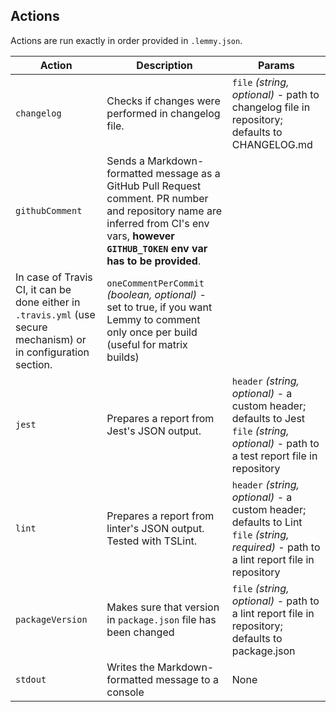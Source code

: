 ## Actions

Actions are run exactly in order provided in `.lemmy.json`.

Action | Description | Params
--- | --- | ---
`changelog` | Checks if changes were performed in changelog file. | `file` *(string, optional)* - path to changelog file in repository; defaults to CHANGELOG.md
`githubComment` | Sends a Markdown-formatted message as a GitHub Pull Request comment. PR number and repository name are inferred from CI's env vars, **however `GITHUB_TOKEN` env var has to be provided**.
In case of Travis CI, it can be done either in `.travis.yml` (use secure mechanism) or in configuration section. | `oneCommentPerCommit` *(boolean, optional)* - set to true, if you want Lemmy to comment only once per build (useful for matrix builds)
`jest` | Prepares a report from Jest's JSON output. | `header` *(string, optional)* - a custom header; defaults to Jest<br>`file` *(string, optional)* - path to a test report file in repository
`lint` | Prepares a report from linter's JSON output. Tested with TSLint. | `header` *(string, optional)* - a custom header; defaults to Lint<br>`file` *(string, required)* - path to a lint report file in repository
`packageVersion` | Makes sure that version in `package.json` file has been changed | `file` *(string, optional)* - path to a lint report file in repository; defaults to package.json
`stdout` | Writes the Markdown-formatted message to a console | None

